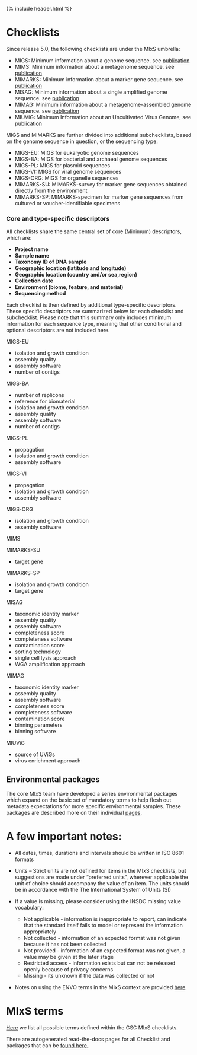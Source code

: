 {% include header.html %}

# Checklists

Since release 5.0, the following checklists are under the MIxS umbrella:
- MIGS: Minimum information about a genome sequence. see [publication](https://pubmed.ncbi.nlm.nih.gov/18464787)
- MIMS: Minimum information about a metagenome sequence. see [publication](https://pubmed.ncbi.nlm.nih.gov/18479204/)
- MIMARKS: Minimum information about a marker gene sequence. see [publication](https://pubmed.ncbi.nlm.nih.gov/21552244/)
- MISAG: Minimum information about a single amplified genome sequence. see [publication]()
- MIMAG: Minimum information about a metagenome-assembled genome sequence. see [publication]()
- MIUViG: Minimum Information about an Uncultivated Virus Genome, see [publication]( https://pubmed.ncbi.nlm.nih.gov/30556814/)

MIGS and MIMARKS are further divided into additional subchecklists, based on the genome sequence in question, or the sequencing type.
- MIGS-EU: MIGS for eukaryotic genome sequences
- MIGS-BA: MIGS for bacterial and archaeal genome sequences
- MIGS-PL: MIGS for plasmid sequences
- MIGS-VI: MIGS for viral genome sequences
- MIGS-ORG: MIGS for organelle sequences
- MIMARKS-SU: MIMARKS-survey  for marker gene sequences obtained directly from the environment
- MIMARKS-SP: MIMARKS-specimen for marker gene sequences from cultured or voucher-identifiable specimens


### Core and type-specific descriptors
All checklists share the same central set of core (Minimum) descriptors, which are:
- **Project name**
- **Sample name**
- **Taxonomy ID of DNA sample**
- **Geographic location (latitude and longitude)**
- **Geographic location (country and/or sea,region)**
- **Collection date**
- **Environment (biome, feature, and material)**
- **Sequencing method**

Each checklist is then defined by additional type-specific descriptors. These specific descriptors are summarized below for each checklist and subchecklist. Please note that this summary only includes minimum information for each sequence type, meaning that other conditional and optional descriptors are not included here. 

MIGS-EU
- isolation and growth condition
- assembly quality
- assembly software
- number of contigs

MIGS-BA
- number of replicons
- reference for biomaterial
- isolation and growth condition
- assembly quality
- assembly software
- number of contigs

MIGS-PL
- propagation
- isolation and growth condition
- assembly software

MIGS-VI
- propagation
- isolation and growth condition
- assembly software

MIGS-ORG
- isolation and growth condition
- assembly software

MIMS

MIMARKS-SU
- target gene

MIMARKS-SP
- isolation and growth condition
- target gene

MISAG
- taxonomic identity marker
- assembly quality
- assembly software
- completeness score
- completeness software
- contamination score 
- sorting technology
- single cell lysis approach
- WGA amplification approach

MIMAG
- taxonomic identity marker
- assembly quality
- assembly software
- completeness score
- completeness software
- contamination score 
- binning parameters
- binning software

MIUViG
- source of UViGs
- virus enrichment approach



## Environmental packages

The core MIxS team have developed a series environmental packages which expand on the basic set of mandatory terms to help flesh out metadata expectations for more specific environmental samples. These packages are described more on their individual [pages](https://genomicsstandardsconsortium.github.io/mixs/).


# A few important notes:

* All dates, times, durations and intervals should be written in ISO 8601 formats
* Units – Strict units are not defined for items in the MIxS checklists, but suggestions are made under “preferred units”, wherever applicable the unit of choice should accompany the value of an item. The units should be in accordance with the The International System of Units (SI)
* If a value is missing, please consider using the INSDC missing value vocabulary:
   * Not applicable - information is inappropriate to report, can indicate that the standard itself fails to model or represent the information appropriately
   * Not collected - information of an expected format was not given because it has not been collected
   * Not provided - information of an expected format was not given, a value may be given at the later stage
   * Restricted access - information exists but can not be released openly because of privacy concerns
   * Missing - its unknown if the data was collected or not

* Notes on using the ENVO terms in the MIxS context are provided [here](https://github.com/EnvironmentOntology/envo/wiki/Using-ENVO-with-MIxS).


# MIxS terms

[Here](all-terms.html) we list all possible terms defined within the GSC MIxS checklists.

There are autogenerated read-the-docs pages for all Checklist and packages that can be [found here.](https://genomicsstandardsconsortium.github.io/mixs/)

